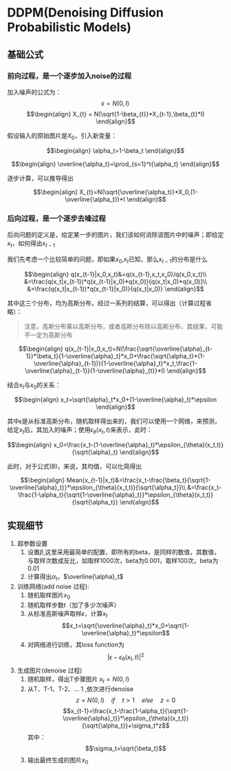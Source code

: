 # DDPM(Denoising Diffusion Probabilistic Models)


## 基础公式

### 前向过程，是一个逐步加入noise的过程

加入噪声的公式为：
$$\epsilon = N(0,I)$$
$$\begin{align}
    X_{t} = N(\sqrt{1-\beta_{t}}*X_{t-1},\beta_{t}*I)
\end{align}$$

假设输入的原始图片是$X_0$，引入新变量：

$$\begin{align}
    \alpha_t=1-\beta_t
\end{align}$$

$$\begin{align}
    \overline{\alpha_t}=\prod_{s=1}^t{\alpha_t}
\end{align}$$

逐步计算，可以推导得出

$$\begin{align}
    X_{t}=N(\sqrt{\overline{\alpha_t}}*X_0,(1-\overline{\alpha_t})*I
\end{align}$$


### 后向过程，是一个逐步去噪过程
后向问题的定义是，给定某一步的图片，我们该如何消除该图片中的噪声；即给定$x_{t}$，如何得出$x_{t-1}$

我们先考虑一个比较简单的问题，即如果$x_0$,$x_t$已知，那么$x_{t-1}$的分布是什么

$$\begin{align}
    q(x_{t-1}|x_0,x_t)&=q(x_{t-1},x_t,x_0)/q(x_0,x_t)\\
    &=\frac{q(x_t|x_{t-1})*q(x_{t-1}|x_0)*q(x_0)}{q(x_t|x_0)*q(x_0)}\\
    &=\frac{q(x_t|x_{t-1})*q(x_{t-1}|x_0)}{q(x_t|x_0)}
\end{align}$$

其中这三个分布，均为高斯分布，经过一系列的结算，可以得出（计算过程省略）：
>注意，高斯分布乘以高斯分布，或者高斯分布除以高斯分布，其结果，可能不一定为高斯分布

$$\begin{align}
    q(x_{t-1}|x_0,x_t)=N(\frac{\sqrt{\overline{\alpha}_{t-1}}*\beta_t}{1-\overline{\alpha}_t}*x_0+\frac{\sqrt{\alpha_t}*(1-\overline{\alpha}_{t-1})}{1-\overline{\alpha}_t}*x_t,\frac{1-\overline{\alpha}_{t-1}}{1-\overline{\alpha}_{t}}*I)
\end{align}$$

结合$x_t$与$x_0$的关系：

$$\begin{align}
x_t=\sqrt{\alpha}_t*x_0+(1-\overline{\alpha}_t)*\epsilon
\end{align}$$

其中$\epsilon$是从标准高斯分布，随机取样得出来的，我们可以使用一个网络，来预测，给定$x_t$后，其加入的噪声；使用$\epsilon_{\theta}(x_t,t)$来表示，此时：

$$\begin{align}
x_0=\frac{x_t-(1-\overline{\alpha}_t)*\epsilon_{\theta}(x_t,t)}{\sqrt{\alpha}_t}
\end{align}$$

此时，对于公式(8)，来说，其均值，可以化简得出

$$\begin{align}
Mean(x_{t-1}|x_t)&=\frac{x_t-\frac{\beta_t}{\sqrt{1-\overline{\alpha}_t}}*\epsilon_{\theta}(x_t,t)}{\sqrt{\alpha_t}}\\
&=\frac{x_t-\frac{1-\alpha_t}{\sqrt{1-\overline{\alpha}_t}}*\epsilon_{\theta}(x_t,t)}{\sqrt{\alpha_t}}
\end{align}$$


## 实现细节

1. 超参数设置
    1. 设置$\beta$,这里采用最简单的配置，即所有的beta，是同样的数值，其数值，与取样次数成反比，如取样1000次，beta为0.001，取样100次，beta为0.01
    2. 计算得出$\alpha_t$，$\overline{\alpha}_t$
2. 训练网络(add noise 过程):
    1. 随机取样图片$x_0$
    2. 随机取样步数$t$（加了多少次噪声）
    3. 从标准高斯噪声取样$\epsilon$，计算$x_t$
        $$x_t=\sqrt{\overline{\alpha}_t}*x_0+\sqrt{1-\overline{\alpha}_t}*\epsilon$$
    4. 对网络进行训练，其loss function为
        $$|\epsilon - \epsilon_{\theta}(x_t,t)|^2$$
3. 生成图片(denoise 过程)
   1. 随机取样，得出T步骤图片 $x_t = N(0,I)$
   2. 从T、T-1、T-2、... 1 ,依次进行denoise
        $$z = N(0,I) \quad if \quad t>1  \quad else  \quad z=0$$
        $$x_{t-1}=\frac{x_t-\frac{1-\alpha_t}{\sqrt{1-\overline{\alpha}_t}}*\epsilon_{\theta}(x_t,t)}{\sqrt{\alpha_t}}+\sigma_t*z$$
        其中：
        $$\sigma_t=\sqrt{\beta_t}$$
   3. 输出最终生成的图片$x_0$
   